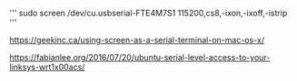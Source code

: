 '''
sudo screen /dev/cu.usbserial-FTE4M7S1 115200,cs8,-ixon,-ixoff,-istrip
'''

https://geekinc.ca/using-screen-as-a-serial-terminal-on-mac-os-x/

https://fabianlee.org/2016/07/20/ubuntu-serial-level-access-to-your-linksys-wrt1x00acs/


